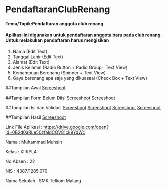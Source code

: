 # PendaftaranClubRenang
#### Tema/Topik:Pendaftaran anggota club renang
#### Aplikasi ini digunakan untuk pendaftaran anggota baru pada club renang. Untuk melakukan pendaftaran harus mengisikan
1. Nama (Edit Text)
2. Tanggal Lahir (Edit Text)
3. Alamat (Edit Text)
4. Jenis Kelamin (Radio Button + Radio Group+ Text View)
5. Kemampuan Berenang (Spinner + Text View)
6. Gaya berenang apa saja yang dikuasaai (Check Box + Text View)

##Tampilan Awal
  [Screeshoot](https://github.com/MuhammadMuhsin/PendaftaranClubRenang/blob/master/TampilanAwal.png)

##Tampilan Form Belum Diisi 
  [Screeshoot](https://github.com/MuhammadMuhsin/PendaftaranClubRenang/blob/master/Validasi.png)
  [Screeshoot](https://github.com/MuhammadMuhsin/PendaftaranClubRenang/blob/master/Validasi1.png)
  
##Tampilan Isi dan Validasi
  [Screeshoot](https://github.com/MuhammadMuhsin/PendaftaranClubRenang/blob/master/ValidasiTanggal.png)
  [Screeshoot](https://github.com/MuhammadMuhsin/PendaftaranClubRenang/blob/master/ValidasiBulan.png)
  [Screeshoot](https://github.com/MuhammadMuhsin/PendaftaranClubRenang/blob/master/ValidasiTahun.png)
  [Screeshoot](https://github.com/MuhammadMuhsin/PendaftaranClubRenang/blob/master/IsiData.png)

##Tampilan Hasil
  [Screeshoot](https://github.com/MuhammadMuhsin/PendaftaranClubRenang/blob/master/HasilData.png)

Link File Aplikasi : https://drive.google.com/open?id=0B2d0aRLe50zfaldCQV81ck9YdWc

Nama : Muhammad Muhsin

Kelas : XIIRPL4

No.Absen : 22

NIS : 4387/1285.070

Nama Sekolah : SMK Telkom Malang
